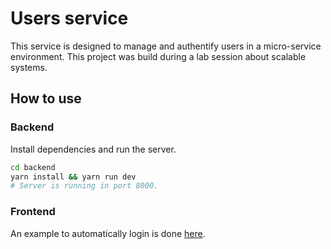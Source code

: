 # Users service

This service is designed to manage and authentify users in a micro-service environment.
This project was build during a lab session about scalable systems.

## How to use

### Backend

Install dependencies and run the server.

```bash
cd backend
yarn install && yarn run dev
# Server is running in port 8000.
```

### Frontend

An example to automatically login is done [here](./frontend/user-service-example.html).
